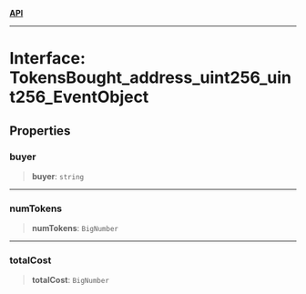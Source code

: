 [**API**](../../../README.md)

***

# Interface: TokensBought\_address\_uint256\_uint256\_EventObject

## Properties

### buyer

> **buyer**: `string`

***

### numTokens

> **numTokens**: `BigNumber`

***

### totalCost

> **totalCost**: `BigNumber`
